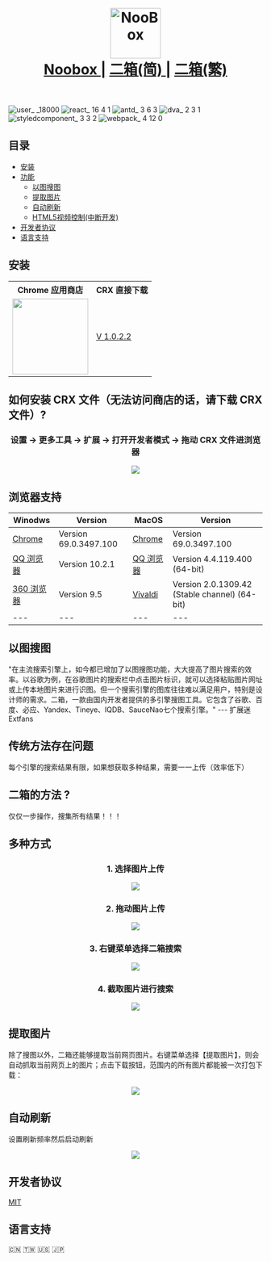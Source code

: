 
<h1 align="center">
  <br>
  <a href="https://chrome.google.com/webstore/detail/noobox-search-by-image/kidibbfcblfbbafhnlanccjjdehoahep"><img src="https://user-images.githubusercontent.com/12090689/45327137-5daeff80-b524-11e8-8398-36ee837c54e7.png" alt="NooBox" width="100"></a>
  <br>
  <a href="https://github.com/AInoob/NooBox">Noobox |</a>
  <a href="https://github.com/AInoob/NooBox/tree/master/README_zh-cn">二箱(简) |</a>
  <a href="https://github.com/AInoob/NooBox/tree/master/README_zh-tw">二箱(繁)</a>
  <br>
  <br>
</h1>

![user_ _18000](https://user-images.githubusercontent.com/12090689/45795323-344f4b80-bc69-11e8-8baf-434ecc9b447a.png)
![react_ 16 4 1](https://user-images.githubusercontent.com/12090689/45795176-48467d80-bc68-11e8-8a01-ac06e338e346.png)
![antd_ 3 6 3](https://user-images.githubusercontent.com/12090689/45795246-bdb24e00-bc68-11e8-9b5d-cd5a54c05f0d.png)
![dva_ 2 3 1](https://user-images.githubusercontent.com/12090689/45795297-079b3400-bc69-11e8-8f06-51d0a9c2d310.png)
![styledcomponent_ 3 3 2](https://user-images.githubusercontent.com/12090689/45795406-91e39800-bc69-11e8-98dd-b8fe205bfc75.png)
![webpack_ 4 12 0](https://user-images.githubusercontent.com/12090689/45795454-cb1c0800-bc69-11e8-8456-02ffe5c5ae13.png)
## 目录
* [安装](#安装)
* [功能](#功能)
  * [以图搜图](#以图搜图)
  * [提取图片](#提取图片)
  * [自动刷新](#自动刷新)
  * [HTML5视频控制(中断开发)](#视频控制)
* [开发者协议](#开发者协议)
* [语言支持](#语言支持)
## 安装
<div align = "center">
  <table  align = "center">
    <tr>
      <th>Chrome 应用商店</th>
      <th>CRX 直接下载</th>
    </tr>
    <tr>
      <td><a href= "https://chrome.google.com/webstore/detail/noobox-search-by-image/kidibbfcblfbbafhnlanccjjdehoahep"><img src = "https://user-images.githubusercontent.com/12090689/45331133-0f572c00-b537-11e8-962f-fc777c6bb9b5.png" width = "150px"></a></td>
      <td><a href = "https://github.com/AInoob/NooBox/releases/download/1.0.2.2/Noobox.crx">V 1.0.2.2</a></td>
    </tr>
  </table>
</div>

## 如何安装 CRX 文件（无法访问商店的话，请下载 CRX 文件）?
<h3 align = "center"> 设置 -> 更多工具 -> 扩展 -> 打开开发者模式 -> 拖动 CRX 文件进浏览器</h3>
<p align="center">
<img src="https://user-images.githubusercontent.com/12090689/45597429-49db2180-b99a-11e8-916c-fba450c5cfe1.gif"/>
</p>

## 浏览器支持
| Winodws | Version | MacOS | Version |
| --- | --- | --- | --- |
| <a href = "https://www.google.com/chrome/" target = "_blank">Chrome</a> | Version 69.0.3497.100 | <a href = "https://www.google.com/chrome/" target = "_blank">Chrome</a> | Version 69.0.3497.100 |
| <a href = "https://browser.qq.com/" target= "_blank">QQ 浏览器</a> | Version 10.2.1 | <a href = "https://browser.qq.com/mac/en/index.html" target= "_blank">QQ 浏览器</a> | Version 4.4.119.400 (64-bit) |
|  <a href = "http://browser.360.cn/ee/" target= "_blank">360 浏览器</a> | Version 9.5 | <a href = "https://vivaldi.com/" target= "_blank">Vivaldi</a> |Version 2.0.1309.42 (Stable channel) (64-bit) |
| --- | --- | --- | --- |

## 以图搜图
"在主流搜索引擎上，如今都已增加了以图搜图功能，大大提高了图片搜索的效率。以谷歌为例，在谷歌图片的搜索栏中点击图片标识，就可以选择粘贴图片网址或上传本地图片来进行识图。但一个搜索引擎的图库往往难以满足用户，特别是设计师的需求。二箱，一款由国内开发者提供的多引擎搜图工具。它包含了谷歌、百度、必应、Yandex、Tineye、IQDB、SauceNao七个搜索引擎。" --- 扩展迷Extfans

## 传统方法存在问题
每个引擎的搜索结果有限，如果想获取多种结果，需要一一上传（效率低下）

## 二箱的方法 ?
仅仅一步操作，搜集所有结果！！！

## 多种方式
<h3 align = "center"> 1. 选择图片上传</h3>
<p align="center">
<img src="https://user-images.githubusercontent.com/12090689/45771176-65506180-bc12-11e8-8174-b7b57fd4a4f0.gif"/>
</p>

<h3 align = "center">2. 拖动图片上传</h3>
<p align="center">
<img src="https://user-images.githubusercontent.com/12090689/45771200-78fbc800-bc12-11e8-8fd9-55c5f4a1c04e.gif"/>
</p>

<h3 align = "center">3. 右键菜单选择二箱搜索</h3>
<p align="center">
<img src="https://user-images.githubusercontent.com/12090689/45771196-75684100-bc12-11e8-858b-76dcf7aad277.gif"/>
</p>

<h3 align = "center">4. 截取图片进行搜索</h3>
<p align="center">
<img src="https://user-images.githubusercontent.com/12090689/45772446-bf9ef180-bc15-11e8-8ca7-79951983a964.gif"/>
</p>

## 提取图片
除了搜图以外，二箱还能够提取当前网页图片。右键菜单选择【提取图片】，则会自动抓取当前网页上的图片；点击下载按钮，范围内的所有图片都能被一次打包下载：

<p align="center">
<img src="https://user-images.githubusercontent.com/12090689/50039170-56076700-fffb-11e8-9ee0-81a5ab02a1ca.png"/>
</p>

## 自动刷新
设置刷新频率然后启动刷新

<p align="center">
<img src="https://user-images.githubusercontent.com/12090689/50039172-59025780-fffb-11e8-8aba-f5d41307e5d7.png"/>
</p>

## 开发者协议
<a href = "https://opensource.org/licenses/MIT">MIT</a>
## 语言支持
 🇨🇳 🇹🇼 :us: :jp:


